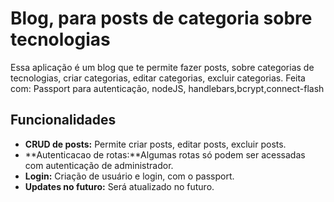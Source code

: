 # Blog, para posts de categoria sobre tecnologias

Essa aplicação é um blog que te permite fazer posts, sobre categorias de tecnologias, criar categorias, editar categorias, excluir categorias.
Feita com: Passport para autenticação, nodeJS, handlebars,bcrypt,connect-flash 

## Funcionalidades

- **CRUD de posts:** Permite criar posts, editar posts, excluir posts.
- **Autenticacao de rotas:**Algumas rotas só podem ser acessadas com autenticação de administrador.
- **Login:** Criação de usuário e login, com o passport.
- **Updates no futuro:** Será atualizado no futuro.
